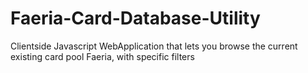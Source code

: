 # Faeria-Card-Database-Utility
Clientside Javascript WebApplication that lets you browse the current existing card pool Faeria, with specific filters
